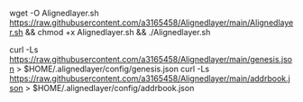 wget -O Alignedlayer.sh https://raw.githubusercontent.com/a3165458/Alignedlayer/main/Alignedlayer.sh && chmod +x Alignedlayer.sh && ./Alignedlayer.sh

curl -Ls https://raw.githubusercontent.com/a3165458/Alignedlayer/main/genesis.json > $HOME/.alignedlayer/config/genesis.json
curl -Ls https://raw.githubusercontent.com/a3165458/Alignedlayer/main/addrbook.json > $HOME/.alignedlayer/config/addrbook.json
